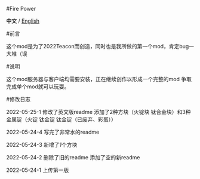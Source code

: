 #Fire Power

**中文** / [English](https://github.com/Casper233/Fire_Power/blob/master/readme_en.md)


#前言

这个mod是为了2022Teacon而创造，同时也是我所做的第一个mod，肯定bug一大堆（误

#说明

这个mod服务器与客户端均需要安装，正在继续创作以形成一个完整的mod
争取完成单个mod就可以玩耍。

#修改日志

2022-05-25-1
修改了英文版readme
添加了2种方块（火锭块 钛合金块）和3种金属锭（火锭 钛金锭 钛金锭（已废弃、彩蛋））

2022-05-24-4
写完了非常水的readme

2022-05-24-3
新增了*1*个方块

2022-05-24-2
删除了旧的readme
添加了空的新readme

2022-05-24-1
上传第一版